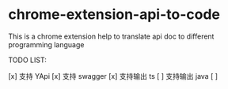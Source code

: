 # chrome-extension-api-to-code
This is a chrome extension help to translate api doc to different programming language

TODO LIST:

[x] 支持 YApi
[x] 支持 swagger
[x] 支持输出 ts
[ ] 支持输出 java
[ ]
